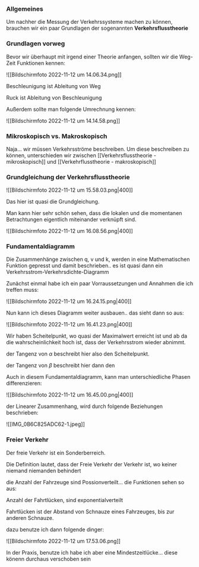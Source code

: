 ### Allgemeines
Um nachher die Messung der Verkehrssysteme machen zu können, brauchen wir ein paar Grundlagen der sogenannten **Verkehrsflusstheorie**

### Grundlagen vorweg
Bevor wir überhaupt mit irgend einer Theorie anfangen, sollten wir die Weg-Zeit Funktionen kennen:

![[Bildschirm­foto 2022-11-12 um 14.06.34.png]]

Beschleunigung ist Ableitung von Weg

Ruck ist Ableitung von Beschleunigung

Außerdem sollte man folgende Umrechnung kennen:

![[Bildschirm­foto 2022-11-12 um 14.14.58.png]]

### Mikroskopisch vs. Makroskopisch
Naja... wir müssen Verkehrsströme beschreiben. Um diese beschreiben zu können, unterschieden wir zwischen [[Verkehrsflusstheorie - mikroskopisch]] und [[Verkehrflusstheorie - makroskopisch]]

### Grundgleichung der Verkehrsflusstheorie

![[Bildschirm­foto 2022-11-12 um 15.58.03.png|400]]

Das hier ist quasi die Grundgleichung.

Man kann hier sehr schön sehen, dass die lokalen und die momentanen Betrachtungen eigentlich miteinander verknüpft sind. 

![[Bildschirm­foto 2022-11-12 um 16.08.56.png|400]]

### Fundamentaldiagramm
Die Zusammenhänge zwischen q, v und k, werden in eine Mathematischen Funktion gepresst und damit beschrieben.. es ist quasi dann ein Verkehrsstrom-Verkehrsdichte-Diagramm

Zunächst einmal habe ich ein paar Vorraussetzungen und Annahmen die ich treffen muss:

![[Bildschirm­foto 2022-11-12 um 16.24.15.png|400]]

Nun kann ich dieses Diagramm weiter ausbauen.. das sieht dann so aus:

![[Bildschirm­foto 2022-11-12 um 16.41.23.png|400]]

Wir haben Scheitelpunkt, wo quasi der Maximalwert erreicht ist und ab da die wahrscheinlichkeit hoch ist, dass der Verkehrsstrom wieder abnimmt.

der Tangenz von $\alpha$ beschreibt hier also den Scheitelpunkt.

der Tangenz von $\beta$ beschreibt hier dann den 

Auch in diesem Fundamentaldiagramm, kann man unterschiedliche Phasen differenzieren:

![[Bildschirm­foto 2022-11-12 um 16.45.00.png|400]]

der Linearer Zusammenhang, wird durch folgende Beziehungen beschrieben:

![[IMG_0B6C825ADC62-1.jpeg]]

### Freier Verkehr
Der freie Verkehr ist ein Sonderberreich.

Die Definition lautet, dass der Freie Verkehr der Verkehr ist, wo keiner niemand niemanden behindert

die Anzahl der Fahrzeuge sind Possionverteilt... die Funktionen sehen so aus:

Anzahl der Fahrtlücken, sind exponentialverteilt

Fahrtlücken ist der Abstand von Schnauze eines Fahrzeuges, bis zur anderen Schnauze.

dazu benutze ich dann folgende dinger:

![[Bildschirm­foto 2022-11-12 um 17.53.06.png]]

In der Praxis, benutze ich habe ich aber eine Mindestzeitlücke... diese könenn durchaus verschoben sein